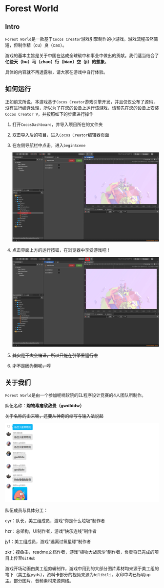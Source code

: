 # Forest World



## Intro

`Forest World`是一款基于`Cocos Creator`游戏引擎制作的小游戏。游戏流程虽然简短，但制作精（cu）良（cao）。

游戏的基本主旨是关于中国在达成全球碳中和事业中做出的贡献。我们适当结合了**亿些天（bu）马（zhao）行（bian）空（ji）的想象**。	

具体的内容就不再透露啦，请大家在游戏中自行体验。



## 如何运行

正如前文所说，本游戏基于`Cocos Creator`游戏引擎开发，并且仅仅公布了源码，没有进行编译处理，所以为了在您的设备上运行该游戏，请预先在您的设备上安装`Cocos Creator V`，并按照如下的步骤进行操作

1. 打开`CocosDashboard`，并导入项目所在的文件夹

2. 双击导入后的项目，进入`Cocos Creator`编辑器页面

3. 在左侧导航栏中点击，进入`beginScene`

   ![begin](intro1.png "begin")

4. 点击界面上方的运行按钮，在浏览器中享受游戏吧！

   ![run](intro2.png "run")

5. <del>其实是不太会编译，所以只能在引擎里运行啦</del>

6. <del>才不是因为懒呢，哼</del>



## 关于我们

`Forest World`是由一个参加呢喃软院的EL程序设计竞赛的4人团队所制作。

队伍名称：**购物毒瘤敌敌畏（gwdlddw）**

<del>关于名称的由来嘛，还要从神奇的缩写与输入法说起</del>

![name](name.png "name")

队伍成员与具体分工：

cyr：队长，美工组成员，游戏“你是什么垃圾”制作者

hzr：总架构，UI制作者，游戏“快乐连线”制作者

jyf：美工组成员，游戏“逃离过氧星球”制作者

zkr：<del>摸鱼壬</del>，readme文档作者，游戏“植物大战风沙”制作者，负责将已完成的项目上传至`GitHub`



游戏开场动画由美工组剪辑制作，游戏中用到的大部分图片素材均来源于美工组的笔下（美工组yyds），资料卡部分的视频来源为`bilibili`，水印中均已标明up主。部分图片、音频素材来源网络。
